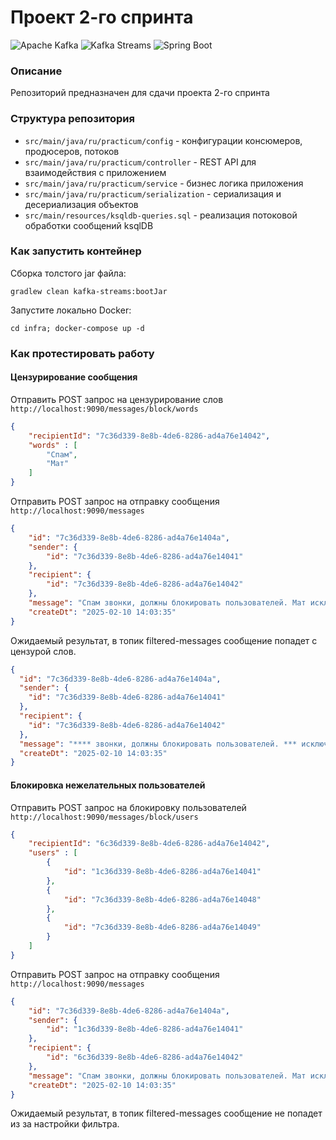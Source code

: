 # Проект 2-го спринта
![Apache Kafka](https://img.shields.io/badge/-Apache_Kafka-000?logo=apachekafka)
![Kafka Streams](https://img.shields.io/badge/-Kafka_Streams-000?logo=apachekafka)
![Spring Boot](https://img.shields.io/badge/-Spring_Boot-6DB33F?logo=springboot)

### Описание
Репозиторий предназначен для сдачи проекта 2-го спринта

### Структура репозитория
- `src/main/java/ru/practicum/config` - конфигурации консюмеров, продюсеров, потоков
- `src/main/java/ru/practicum/controller` - REST API для взаимодействия с приложением
- `src/main/java/ru/practicum/service` - бизнес логика приложения
- `src/main/java/ru/practicum/serialization` - сериализация и десериализация объектов
- `src/main/resources/ksqldb-queries.sql` - реализация потоковой обработки сообщений ksqlDB

### Как запустить контейнер
Сборка толстого jar файла:

```
gradlew clean kafka-streams:bootJar
```

Запустите локально Docker:

```shell
cd infra; docker-compose up -d
```

### Как протестировать работу
#### Цензурирование сообщения
Отправить POST запрос на цензурирование слов `http://localhost:9090/messages/block/words`
```json
{
    "recipientId": "7c36d339-8e8b-4de6-8286-ad4a76e14042",
    "words" : [
        "Спам",
        "Мат"
    ]
}
```

Отправить POST запрос на отправку сообщения `http://localhost:9090/messages`
```json
{
    "id": "7c36d339-8e8b-4de6-8286-ad4a76e1404a",
    "sender": {
        "id": "7c36d339-8e8b-4de6-8286-ad4a76e14041"
    },
    "recipient": {
        "id": "7c36d339-8e8b-4de6-8286-ad4a76e14042"
    },
    "message": "Спам звонки, должны блокировать пользователей. Мат исключен.",
    "createDt": "2025-02-10 14:03:35"
}
```

Ожидаемый результат, в топик filtered-messages сообщение попадет с цензурой слов.
```json
{
  "id": "7c36d339-8e8b-4de6-8286-ad4a76e1404a",
  "sender": {
    "id": "7c36d339-8e8b-4de6-8286-ad4a76e14041"
  },
  "recipient": {
    "id": "7c36d339-8e8b-4de6-8286-ad4a76e14042"
  },
  "message": "**** звонки, должны блокировать пользователей. *** исключен.",
  "createDt": "2025-02-10 14:03:35"
}
```

#### Блокировка нежелательных пользователей
Отправить POST запрос на блокировку пользователей `http://localhost:9090/messages/block/users`

```json
{
    "recipientId": "6c36d339-8e8b-4de6-8286-ad4a76e14042",
    "users" : [
        {
            "id": "1c36d339-8e8b-4de6-8286-ad4a76e14041"
        },
        {
            "id": "7c36d339-8e8b-4de6-8286-ad4a76e14048"
        },
        {
            "id": "7c36d339-8e8b-4de6-8286-ad4a76e14049"
        }
    ]
}
```

Отправить POST запрос на отправку сообщения `http://localhost:9090/messages`

```json
{
    "id": "7c36d339-8e8b-4de6-8286-ad4a76e1404a",
    "sender": {
        "id": "1c36d339-8e8b-4de6-8286-ad4a76e14041"
    },
    "recipient": {
        "id": "6c36d339-8e8b-4de6-8286-ad4a76e14042"
    },
    "message": "Спам звонки, должны блокировать пользователей. Мат исключен.",
    "createDt": "2025-02-10 14:03:35"
}
```

Ожидаемый результат, в топик filtered-messages сообщение не попадет из за настройки фильтра.
